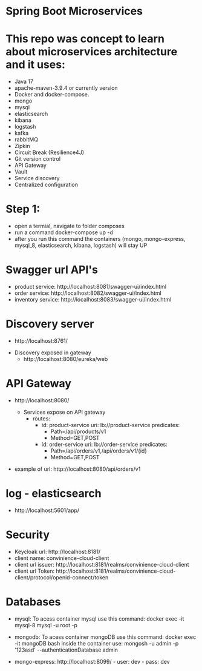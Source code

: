 # Spring Boot Microservices


# This repo was concept to learn about microservices architecture and it uses:
- Java 17
- apache-maven-3.9.4 or currently version
- Docker and docker-compose.
- mongo
- mysql
- elasticsearch 
- kibana
- logstash
- kafka
- rabbitMQ
- Zipkin
- Circuit Break (Resilience4J)
- Git version control
- API Gateway
- Vault
- Service discovery
- Centralized configuration



# Step 1:
  - open a termial, navigate to folder composes
  - run a command docker-compose up -d
  - after you run this command the containers (mongo, mongo-express, mysql_8, elasticsearch, kibana, logstash) will stay UP


# Swagger url API's
- product service: http://localhost:8081/swagger-ui/index.html
- order service: http://localhost:8082/swagger-ui/index.html
- inventory service: http://localhost:8083/swagger-ui/index.html


# Discovery server
- http://localhost:8761/

* Discovery exposed in gateway 
    - http://localhost:8080/eureka/web

# API Gateway
- http://localhost:8080/

  - Services expose on API gateway
    * routes:
      - id: product-service
        uri: lb://product-service
        predicates:
        - Path=/api/products/v1
        - Method=GET,POST
      - id: order-service
        uri: lb://order-service
        predicates:
        - Path=/api/orders/v1,/api/orders/v1/{id}
        - Method=GET,POST

- example of url: http://localhost:8080/api/orders/v1


# log - elasticsearch
- http://localhost:5601/app/


# Security
- Keycloak url: http://localhost:8181/
- client name: convinience-cloud-client
- client url issuer: http://localhost:8181/realms/convinience-cloud-client
- client url Token: http://localhost:8181/realms/convinience-cloud-client/protocol/openid-connect/token

# Databases

- mysql:
    To acess container mysql use this command: docker exec -it mysql-8 mysql -u root -p

- mongodb:
    To acess container mongoDB use this command: docker exec -it mongoDB bash
    inside the container use: mongosh -u admin -p '123asd' --authenticationDatabase admin

- mongo-express: http://localhost:8099/
        - user: dev
        - pass: dev